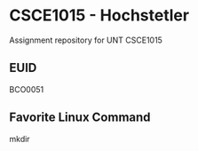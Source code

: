 # CSCE1015 - Hochstetler
Assignment repository for UNT CSCE1015
## EUID
BCO0051
## Favorite Linux Command
mkdir
